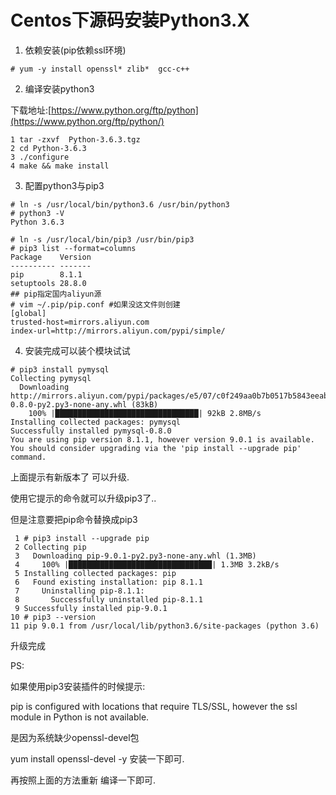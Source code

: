 # Centos下源码安装Python3.X

1. 依赖安装(pip依赖ssl环境)

```Shell
# yum -y install openssl* zlib*  gcc-c++
```

2. 编译安装python3

下载地址:[https://www.python.org/ftp/python](https://www.python.org/ftp/python/)

```Shell
1 tar -zxvf  Python-3.6.3.tgz
2 cd Python-3.6.3
3 ./configure
4 make && make install
```

3. 配置python3与pip3

```Shell
# ln -s /usr/local/bin/python3.6 /usr/bin/python3
# python3 -V
Python 3.6.3

# ln -s /usr/local/bin/pip3 /usr/bin/pip3
# pip3 list --format=columns
Package    Version
---------- -------
pip        8.1.1
setuptools 28.8.0
## pip指定国内aliyun源
# vim ~/.pip/pip.conf #如果没这文件则创建
[global]
trusted-host=mirrors.aliyun.com
index-url=http://mirrors.aliyun.com/pypi/simple/

```

4. 安装完成可以装个模块试试

```shell
# pip3 install pymysql
Collecting pymysql
  Downloading http://mirrors.aliyun.com/pypi/packages/e5/07/c0f249aa0b7b0517b5843eeab689b9ccc6a6bb0536fc9d95e65901e6f2ac/PyMySQL-0.8.0-py2.py3-none-any.whl (83kB)
    100% |████████████████████████████████| 92kB 2.8MB/s
Installing collected packages: pymysql
Successfully installed pymysql-0.8.0
You are using pip version 8.1.1, however version 9.0.1 is available.
You should consider upgrading via the 'pip install --upgrade pip' command.
```

上面提示有新版本了  可以升级.

使用它提示的命令就可以升级pip3了..

但是注意要把pip命令替换成pip3

```Shell
 1 # pip3 install --upgrade pip
 2 Collecting pip
 3   Downloading pip-9.0.1-py2.py3-none-any.whl (1.3MB)
 4     100% |████████████████████████████████| 1.3MB 3.2kB/s
 5 Installing collected packages: pip
 6   Found existing installation: pip 8.1.1
 7     Uninstalling pip-8.1.1:
 8       Successfully uninstalled pip-8.1.1
 9 Successfully installed pip-9.0.1
10 # pip3 --version
11 pip 9.0.1 from /usr/local/lib/python3.6/site-packages (python 3.6)
```

升级完成



PS:

如果使用pip3安装插件的时候提示:

pip is configured with locations that require TLS/SSL, however the ssl module in Python is not available.

是因为系统缺少openssl-devel包

yum install openssl-devel -y  安装一下即可.

再按照上面的方法重新 编译一下即可.
